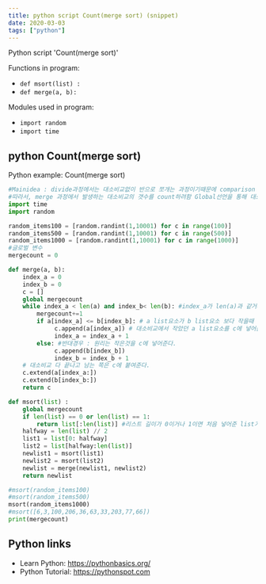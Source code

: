 ```yaml
---
title: python script Count(merge sort) (snippet)
date: 2020-03-03
tags: ["python"]
---
```

Python script 'Count(merge sort)'

Functions in program: 
* `def msort(list) :`
* `def merge(a, b):`

Modules used in program: 
* `import random`
* `import time`

## python Count(merge sort)

Python example: Count(merge sort)

```python
#Mainidea : divide과정에서는 대소비교없이 반으로 쪼개는 과정이기때문에 comparison operation이 없다고 생각됨
#따라서, merge 과정에서 발생하는 대소비교의 갯수를 count하려함 Global선언을 통해 대소관계가 이루어질때마다 +1씩 카운트됨
import time
import random

random_items100 = [random.randint(1,10001) for c in range(100)]
random_items500 = [random.randint(1,10001) for c in range(500)]
random_items1000 = [random.randint(1,10001) for c in range(1000)]
#글로벌 변수
mergecount = 0

def merge(a, b):
    index_a = 0
    index_b = 0
    c = []
    global mergecount
    while index_a < len(a) and index_b< len(b): #index_a가 len(a)과 같거나 크다는 뜻은 모든 요소들을 훑었다는 뜻
        mergecount+=1
        if a[index_a] <= b[index_b]: # a list요소가 b list요소 보다 작을때
             c.append(a[index_a]) # 대소비교에서 작았던 a list요소를 c에 넣어준다
             index_a = index_a + 1
        else: #반대경우 : 원리는 작은것을 c에 넣어준다.
             c.append(b[index_b])
             index_b = index_b + 1
    # 대소비교 다 끝나고 남는 쪽은 c에 붙여준다.
    c.extend(a[index_a:])
    c.extend(b[index_b:])
    return c

def msort(list) :
    global mergecount
    if len(list) == 0 or len(list) == 1:
        return list[:len(list)] #리스트 길이가 0이거나 1이면 처음 넣어준 list가 return됨
    halfway = len(list) // 2
    list1 = list[0: halfway]
    list2 = list[halfway:len(list)]
    newlist1 = msort(list1)
    newlist2 = msort(list2)
    newlist = merge(newlist1, newlist2)
    return newlist

#msort(random_items100)
#msort(random_items500)
msort(random_items1000)
#msort([6,3,100,206,36,63,33,203,77,66])
print(mergecount)


```

## Python links

- Learn Python: https://pythonbasics.org/
- Python Tutorial: https://pythonspot.com
